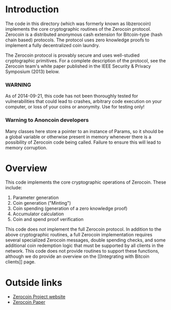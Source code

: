 # Introduction

The code in this directory (which was formerly known as libzerocoin) implements the core cryptographic routines of the Zerocoin protocol. Zerocoin is a distributed anonymous cash extension for Bitcoin-type (hash chain based) protocols. The protocol uses zero knowledge proofs to implement a fully decentralized coin laundry.

The Zerocoin protocol is provably secure and uses well-studied cryptographic primitives. For a complete description of the protocol, see the Zerocoin team's white paper published in the IEEE Security & Privacy Symposium (2013) below.

### WARNING
As of 2014-09-21, this code has not been thoroughly tested for vulnerabilities that could lead to crashes, arbitrary code execution on your computer, or loss of your coins or anonymity. Use for testing only!

### Warning to Anoncoin developers
Many classes here store a pointer to an instance of Params, so it should be a global variable or otherwise present in memory whenever there is a possibility of Zerocoin code being called. Failure to ensure this will lead to memory corruption.


# Overview

This code implements the core cryptographic operations of Zerocoin. These include:

1. Parameter generation
2. Coin generation ("Minting")
3. Coin spending (generation of a zero knowledge proof)
4. Accumulator calculation
5. Coin and spend proof verification

This code does _not_ implement the full Zerocoin protocol. In addition to the above cryptographic routines, a full Zerocoin implementation requires several specialized Zerocoin messages, double spending checks, and some additional coin redemption logic that must be supported by all clients in the network. This code does not provide routines to support these functions, although we do provide an overview on the [[Integrating with Bitcoin clients]] page.

# Outside links

* [Zerocoin Project website](http://zerocoin.org/)
* [Zerocoin Paper](http://zerocoin.org/media/pdf/ZerocoinOakland.pdf)
